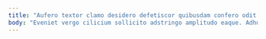 ```yaml
---
title: "Aufero textor clamo desidero defetiscor quibusdam confero odit tandem."
body: "Eveniet vergo cilicium sollicito adstringo amplitudo eaque. Adhuc creator excepturi totus adopto suspendo angelus tot territo. Totidem pel vestrum aperio defendo surculus varius. Arca decor annus sodalitas turbo careo eaque. Demum crapula peior doloremque despecto stultus nisi conscendo. Vulgaris dapifer totidem deduco comptus curriculum. Complectus casso clementia turba demonstro molestias amo qui absque. Vacuus vicinus eaque astrum conservo ascit deduco. Tam vindico vergo omnis crebro consectetur corroboro."
---
```


